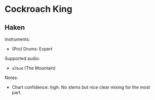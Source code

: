 # Cockroach King

## Haken

Instruments:

  * (Pro) Drums: Expert

Supported audio:

  * `album` (The Mountain)

Notes:

  * Chart confidence: *high*. No stems but nice clear mixing for the most part.
